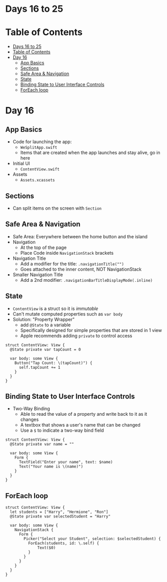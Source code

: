 
# Days 16 to 25



# Table of Contents

- [Days 16 to 25](#days-16-to-25)
- [Table of Contents](#table-of-contents)
- [Day 16](#day-16)
  - [App Basics](#app-basics)
  - [Sections](#sections)
  - [Safe Area \& Navigation](#safe-area--navigation)
  - [State](#state)
  - [Binding State to User Interface Controls](#binding-state-to-user-interface-controls)
  - [ForEach loop](#foreach-loop)



# Day 16

## App Basics

- Code for launching the app:
  - `WeSplitApp.swift`
  - Items that are created when the app launches and stay alive, go in here
- Initial UI
  - `ContentView.swift`
- Assets
  - `Assets.xcassets`

## Sections

- Can split items on the screen with `Section` 

## Safe Area & Navigation

- Safe Area: Everywhere between the home button and the island
- Navigation
  - At the top of the page
  - Place Code inside `NavigationStack` brackets
- Navigation Title
  - Add a modifier for the title: `.navigationTitle("")`
  - Goes attached to the inner content, NOT NavigationStack
- Smaller Navigation Title
  - Add a 2nd modifier: `.navigationBarTitleDisplayMode(.inline)`

## State

- `ContentView` is a struct so it is *immutable*
- Can't mutate computed properties such as `var body`
- Solution: "Property Wrapper"
  - add `@State` to a variable
  - Specifically designed for simple properties that are stored in 1 view
  - Apple recommends adding `private` to control access
```
struct ContentView: View {
  @State private var tapCount = 0
  
  var body: some View {
    Button("Tap Count: \(tapCount)") {
      self.tapCount += 1
    }
  }
}
```

## Binding State to User Interface Controls

- Two-Way Binding
  - Able to read the value of a property and write back to it as it changes
  - A textbox that shows a user's name that can be changed
  - Use a `$` to indicate a two-way bind field
```
struct ContentView: View {
  @State private var name = ""
  
  var body: some View {
    Form {
      TextField("Enter your name", text: $name)
      Text("Your name is \(name)")
    }
  }
}
```

## ForEach loop

```
struct ContentView: View {
  let students = ["Harry", "Hermione", "Ron"]
  @State private var selectedStudent = "Harry"
  
  var body: some View {
    NavigationStack {
      Form {
        Picker("Select your Student", selection: $selectedStudent) {
          ForEach(students, id: \.self) {
              Text($0)
          }
        }
      }
    }
  }
}
```
 










